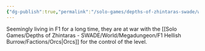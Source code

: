```yaml
---
{"dg-publish":true,"permalink":"/solo-games/depths-of-zhintaras-swade/world/megadungeon/f1-hellish-burrow/factions/wererats/","noteIcon":""}
---
```


Seemingly living in F1 for a long time, they are at war with the [[Solo Games/Depths of Zhintaras - SWADE/World/Megadungeon/F1 Hellish Burrow/Factions/Orcs\|Orcs]] for the control of the level.